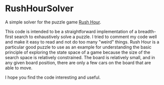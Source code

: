 # RushHourSolver
A simple solver for the puzzle game [Rush Hour](https://en.wikipedia.org/wiki/Rush_Hour_(puzzle)).

This code is intended to be a straightforward implementation of a breadth-first search
to exhaustively solve a puzzle.  I tried to comment my code well and make it easy to read
and not do too many "weird" things.  Rush Hour is a particular good puzzle to use as an
example for understanding the basic principle of exploring the state space of a game because
the size of the search space is relatively constrained.  The board is relatively small,
and in any given board position, there are only a few cars on the board that are able to move.

I hope you find the code interesting and useful.